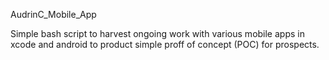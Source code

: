 AudrinC_Mobile_App

Simple bash script to harvest ongoing work with various mobile apps in xcode and android to product simple proff of concept (POC) for prospects. 
